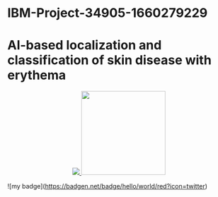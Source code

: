 # IBM-Project-34905-1660279229
# AI-based localization and classification of skin disease with erythema


<p align="center">
<a href="https://www.ibm.com/in-en">
<img src="https://img.shields.io/badge/IBM-052FAD.svg?style=for-the-badge&logo=IBM&logoColor=white"> 
</a>
  <a href="https://www.python.org/">
   <img src="https://forthebadge.com/images/badges/made-with-python.svg" width =190>
  </a>
  
  !\[my badge\](https://badgen.net/badge/hello/world/red?icon=twitter)

